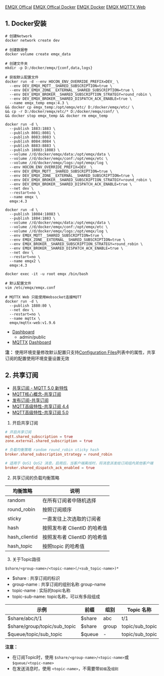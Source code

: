 [EMQX Offical](https://www.emqx.io/)
[EMQX Offical Docker](https://www.emqx.io/docs/en/v4.4/getting-started/install.html#running-emqx-in-docker-contain-a-simple-docker-compose-cluster)
[EMQX Docker](https://hub.docker.com/_/emqx)
[EMQX MQTTX Web](https://hub.docker.com/r/emqx/mqttx-web)

## 1. Docker安装
```shell
# 创建Network
docker network create dev

# 创建数据卷
docker volume create emqx_data

# 创建文件夹
mkdir -p D:/docker/emqx/{conf,data,logs}

# 获取默认配置文件
docker run -d --env HOCON_ENV_OVERRIDE_PREFIX=DEV_ \
  --env DEV_EMQX_MQTT__SHARED_SUBSCRIPTION=true \
  --env DEV_EMQX_ZONE__EXTERNAL__SHARED_SUBSCRIPTION=true \
  --env DEV_EMQX_BROKER__SHARED_SUBSCRIPTION_STRATEGY=round_robin \
  --env DEV_EMQX_BROKER__SHARED_DISPATCH_ACK_ENABLE=true \
  --name emqx_temp emqx:4.3 \
&& docker cp emqx_temp:/opt/emqx/etc/ D:/docker/emqx/etc/ \
&& cp -r D:/docker/emqx/etc/* D:/docker/emqx/conf/ \
&& docker stop emqx_temp && docker rm emqx_temp

docker run -d \
  --publish 1883:1883 \
  --publish 8081:8081 \
  --publish 8083:8083 \
  --publish 8084:8084 \
  --publish 8883:8883 \
  --publish 18083:18083 \
  --volume //d/docker/emqx/data:/opt/emqx/data \
  --volume //d/docker/emqx/conf:/opt/emqx/etc \
  --volume //d/docker/emqx/logs:/opt/emqx/log \
  --env HOCON_ENV_OVERRIDE_PREFIX=DEV_ \
  --env DEV_EMQX_MQTT__SHARED_SUBSCRIPTION=true \
  --env DEV_EMQX_ZONE__EXTERNAL__SHARED_SUBSCRIPTION=true \
  --env DEV_EMQX_BROKER__SHARED_SUBSCRIPTION_STRATEGY=round_robin \
  --env DEV_EMQX_BROKER__SHARED_DISPATCH_ACK_ENABLE=true \
  --net dev \
  --restart=no \
  --name emqx \
  emqx:4.3

docker run -d \
  --publish 18084:18083 \
  --publish 1884:1883 \
  --volume //d/docker/emqx/data:/opt/emqx/data \
  --volume //d/docker/emqx/conf:/opt/emqx/etc \
  --volume //d/docker/emqx/logs:/opt/emqx/log \
  --env EMQX_MQTT__SHARED_SUBSCRIPTION=true \
  --env EMQX_ZONE__EXTERNAL__SHARED_SUBSCRIPTION=true \
  --env EMQX_BROKER__SHARED_SUBSCRIPTION_STRATEGY=round_robin \
  --env EMQX_BROKER__SHARED_DISPATCH_ACK_ENABLE=true \
  --net dev \
  --restart=no \
  --name emqx2 \
  emqx:4.3

docker exec -it -u root emqx /bin/bash

# 默认配置文件
vim /etc/emqx/emqx.conf

# MQTTX Web 只能使用Websocket连接MQTT
docker run -d \
  --publish 1880:80 \
  --net dev \
  --restart=no \
  --name mqttx \
  emqx/mqttx-web:v1.9.6
```

- [Dashboard](http://localhost:18083)
  - admin/public
- [MQTTX](https://mqttx.app/zh/downloads) [Dashboard](http://localhost:1880)

**注：** 使用环境变量修改默认配置只支持[Configuration Files](https://www.emqx.io/docs/en/v5.0/admin/cfg.html)列表中的属性，共享订阅的配置使用环境变量设置无效

## 2. 共享订阅
- [共享订阅 - MQTT 5.0 新特性](https://www.emqx.com/en/blog/introduction-to-mqtt5-protocol-shared-subscription)
- [MQTT核心概念-共享订阅](https://www.emqx.io/docs/en/v5.0/messaging/mqtt-concepts.html#shared-subscription)
- [发布订阅-共享订阅](https://www.emqx.io/docs/en/v5.0/messaging/mqtt-shared-subscription.html)
- [MQTT高级特性-共享订阅 4.4](https://www.emqx.io/docs/en/v4.4/advanced/shared-subscriptions.html)
- [MQTT高级特性-共享订阅 5.0](https://www.emqx.io/docs/en/v5.0/advanced/shared-subscriptions.html)

1. 开启共享订阅
  
  ```conf
  # 开启共享订阅
  mqtt.shared_subscription = true
  zone.external.shared_subscription = true

  # 负载均衡策略 random round_robin sticky hash
  broker.shared_subscription_strategy = round_robin

  # 适用于 QoS1 QoS2 消息，启用后，当客户端离线时，将消息派发给订阅组内其他客户端
  broker.shared_dispatch_ack_enabled = true
  ```

2. 共享订阅的负载均衡策略

  | 均衡策略      | 说明                         |
  | ------------- | ---------------------------- |
  | random        | 在所有订阅者中随机选择       |
  | round_robin   | 按照订阅顺序                 |
  | sticky        | 一直发往上次选取的订阅者     |
  | hash          | 按照发布者 ClientID 的哈希值 |
  | hash_clientid | 按照发布者 ClientID 的哈希值 |
  | hash_topic    | 按照topic 的哈希值           |

3. 关于Topic路径

  ```
  $share/<group-name>/<topic-name>(/<sub_topic-name>)*
  ```

   - $share : 共享订阅的标识
   - group-name : 共享订阅的组别名称 group-name
   - topic-name : 实际的topic名称
   - topic-sub-name: topic名称，可以有多段组成

   | 示例                         | 前缀   | 组别  | Topic 名称      |
   | ---------------------------- | ------ | ----- | --------------- |
   | $share/abc/t/1               | $share | abc   | t/1             |
   | $share/group/topic/sub_topic | $share | group | topic/sub_topic |
   | $queue/topic/sub_topic       | $queue | -     | topic/sub_topic |

**注意：**
- 在订阅Topic时，使用 `$share/<group-name>/<topic-name>`或`$queue/<topic-name>`
- 在发送消息时，使用 `<topic-name>`，不需要带`前缀`及`组别`
